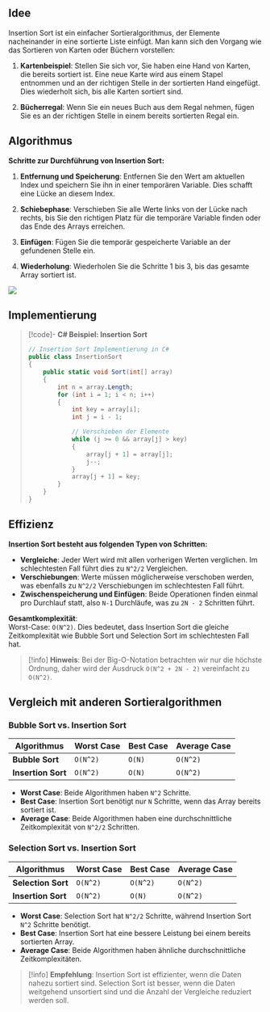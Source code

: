 ## Idee

Insertion Sort ist ein einfacher Sortieralgorithmus, der Elemente nacheinander in eine sortierte Liste einfügt. Man kann sich den Vorgang wie das Sortieren von Karten oder Büchern vorstellen:

1. **Kartenbeispiel**: Stellen Sie sich vor, Sie haben eine Hand von Karten, die bereits sortiert ist. Eine neue Karte wird aus einem Stapel entnommen und an der richtigen Stelle in der sortierten Hand eingefügt. Dies wiederholt sich, bis alle Karten sortiert sind.

2. **Bücherregal**: Wenn Sie ein neues Buch aus dem Regal nehmen, fügen Sie es an der richtigen Stelle in einem bereits sortierten Regal ein.

## Algorithmus

**Schritte zur Durchführung von Insertion Sort:**

1. **Entfernung und Speicherung**: Entfernen Sie den Wert am aktuellen Index und speichern Sie ihn in einer temporären Variable. Dies schafft eine Lücke an diesem Index.

2. **Schiebephase**: Verschieben Sie alle Werte links von der Lücke nach rechts, bis Sie den richtigen Platz für die temporäre Variable finden oder das Ende des Arrays erreichen.

3. **Einfügen**: Fügen Sie die temporär gespeicherte Variable an der gefundenen Stelle ein.

4. **Wiederholung**: Wiederholen Sie die Schritte 1 bis 3, bis das gesamte Array sortiert ist.

![](https://youtu.be/8oJS1BMKE64?list=PLZh3kxyHrVp_AcOanN_jpuQbcMVdXbqei)

## Implementierung

> [!code]- **C# Beispiel: Insertion Sort**
> 
> ```csharp
> // Insertion Sort Implementierung in C#
> public class InsertionSort
> {
>     public static void Sort(int[] array)
>     {
>         int n = array.Length;
>         for (int i = 1; i < n; i++)
>         {
>             int key = array[i];
>             int j = i - 1;
> 
>             // Verschieben der Elemente
>             while (j >= 0 && array[j] > key)
>             {
>                 array[j + 1] = array[j];
>                 j--;
>             }
>             array[j + 1] = key;
>         }
>     }
> }
> ```

## Effizienz

**Insertion Sort besteht aus folgenden Typen von Schritten:**

- **Vergleiche**: Jeder Wert wird mit allen vorherigen Werten verglichen. Im schlechtesten Fall führt dies zu `N^2/2` Vergleichen.
- **Verschiebungen**: Werte müssen möglicherweise verschoben werden, was ebenfalls zu `N^2/2` Verschiebungen im schlechtesten Fall führt.
- **Zwischenspeicherung und Einfügen**: Beide Operationen finden einmal pro Durchlauf statt, also `N-1` Durchläufe, was zu `2N - 2` Schritten führt.

**Gesamtkomplexität**:  
Worst-Case: `O(N^2)`. Dies bedeutet, dass Insertion Sort die gleiche Zeitkomplexität wie Bubble Sort und Selection Sort im schlechtesten Fall hat.

>[!info] **Hinweis**:
> Bei der Big-O-Notation betrachten wir nur die höchste Ordnung, daher wird der Ausdruck `O(N^2 + 2N - 2)` vereinfacht zu `O(N^2)`.

## Vergleich mit anderen Sortieralgorithmen

### Bubble Sort vs. Insertion Sort

| **Algorithmus**   | **Worst Case** | **Best Case**  | **Average Case** |
|-------------------|----------------|----------------|------------------|
| **Bubble Sort**   | `O(N^2)`       | `O(N)`         | `O(N^2)`         |
| **Insertion Sort**| `O(N^2)`       | `O(N)`         | `O(N^2)`         |

- **Worst Case**: Beide Algorithmen haben `N^2` Schritte.
- **Best Case**: Insertion Sort benötigt nur `N` Schritte, wenn das Array bereits sortiert ist.
- **Average Case**: Beide Algorithmen haben eine durchschnittliche Zeitkomplexität von `N^2/2` Schritten.

### Selection Sort vs. Insertion Sort

| **Algorithmus**   | **Worst Case** | **Best Case**  | **Average Case** |
|-------------------|----------------|----------------|------------------|
| **Selection Sort**| `O(N^2)`       | `O(N^2)`       | `O(N^2)`         |
| **Insertion Sort**| `O(N^2)`       | `O(N)`         | `O(N^2)`         |

- **Worst Case**: Selection Sort hat `N^2/2` Schritte, während Insertion Sort `N^2` Schritte benötigt.
- **Best Case**: Insertion Sort hat eine bessere Leistung bei einem bereits sortierten Array.
- **Average Case**: Beide Algorithmen haben ähnliche durchschnittliche Zeitkomplexitäten.

> [!info] **Empfehlung**: 
> Insertion Sort ist effizienter, wenn die Daten nahezu sortiert sind. Selection Sort ist besser, wenn die Daten weitgehend unsortiert sind und die Anzahl der Vergleiche reduziert werden soll.
